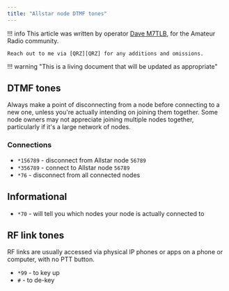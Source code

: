 ```yaml
---
title: "Allstar node DTMF tones"
---
```


!!! info
    This article was written by operator [Dave M7TLB][QRZ], for the Amateur Radio community.

    Reach out to me via [QRZ][QRZ] for any additions and omissions.

[QRZ]: https://qrz.com/db/M7TLB

!!! warning "This is a living document that will be updated as appropriate"

## DTMF tones

Always make a point of disconnecting from a node before connecting to a new one, unless you're actually intending on joining them together.  Some node owners may not appreciate joining multiple nodes together, particularly if it's a large network of nodes.

### Connections

* `*156789` - disconnect from Allstar node `56789`
* `*356789` - connect to Allstar node `56789`
* `*76` - disconnect from all connected nodes

## Informational

* `*70` - will tell you which nodes your node is actually connected to

## RF link tones

RF links are usually accessed via physical IP phones or apps on a phone or computer, with no PTT button.

* `*99` - to key up
* `#` - to de-key
